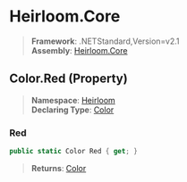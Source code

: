 # Heirloom.Core

> **Framework**: .NETStandard,Version=v2.1  
> **Assembly**: [Heirloom.Core][0]

## Color.Red (Property)

> **Namespace**: [Heirloom][0]  
> **Declaring Type**: [Color][1]

### Red

```cs
public static Color Red { get; }
```

> **Returns**: [Color][1]

[0]: ../../../Heirloom.Core.md
[1]: ../Color.md
